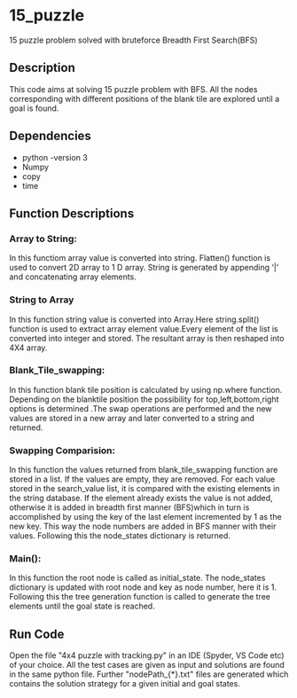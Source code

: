 # 15_puzzle
15 puzzle problem solved with bruteforce Breadth First Search(BFS)

## Description
This code aims at solving 15 puzzle problem with BFS. All the nodes corresponding with different positions of the blank tile are explored until a goal is found.

## Dependencies
* python -version 3
* Numpy
* copy
* time

## Function Descriptions 
### Array to String: 
In this functiom array value is converted into string. Flatten() function is used to convert 2D array to 1 D array. String is generated by appending ‘|’ and concatenating array elements. 
### String to Array
In this function string value is converted into Array.Here string.split() function is used to extract array element value.Every element of the list is converted into integer and stored. The resultant array is then reshaped into 4X4 array. 
### Blank_Tile_swapping: 
In this function blank tile position is calculated by using np.where function. Depending on the blanktile position the possibility for top,left,bottom,right options is determined .The swap operations are performed and the new values are stored in a new array and later converted to a string and returned. 
### Swapping Comparision: 
In this function the values returned from blank_tile_swapping function are stored in a list. If the values are empty, they are removed. For each value stored in the search_value list, it is compared with the existing elements in the string database. If the element already exists the value is not added, otherwise it is added in breadth first manner (BFS)which in turn is accomplished by using the key of the last element incremented by 1 as the new key. This way the node numbers are added in BFS manner with their values. Following this the node_states dictionary is returned. 

### Main(): 
In this function the root node is called as initial_state. The node_states dictionary is updated with root node and key as node number, here it is 1. Following this the tree generation function is called to generate the tree elements until the goal state is reached. 


## Run Code
Open the file "4x4 puzzle with tracking.py" in an IDE (Spyder, VS Code etc) of your choice. All the test cases are given 
as input and solutions are found in the same python file. Further "nodePath_{*}.txt" files are generated which contains 
the solution strategy for a given initial and goal states.


 
